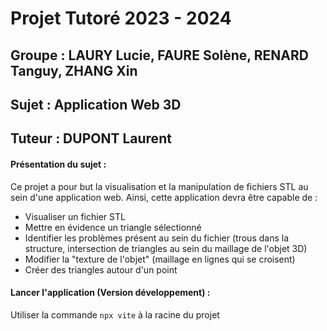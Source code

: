 # Projet Tutoré 2023 - 2024
## Groupe : LAURY Lucie, FAURE Solène, RENARD Tanguy, ZHANG Xin
## Sujet : Application Web 3D
## Tuteur : DUPONT Laurent

#### Présentation du sujet :

Ce projet a pour but la visualisation et la manipulation de fichiers STL au sein d'une application web. Ainsi, cette application devra être capable de :

  - Visualiser un fichier STL
  - Mettre en évidence un triangle sélectionné
  - Identifier les problèmes présent au sein du fichier (trous dans la structure, intersection de triangles au sein du maillage de l'objet 3D)
  - Modifier la "texture de l'objet" (maillage en lignes qui se croisent)
  - Créer des triangles autour d'un point

#### Lancer l'application (Version développement) :

Utiliser la commande ```npx vite``` à la racine du projet

